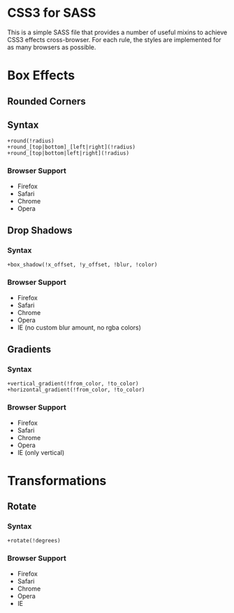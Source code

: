 # CSS3 for SASS

This is a simple SASS file that provides a number of useful mixins to achieve CSS3 effects cross-browser. For each rule, the styles are implemented for as many browsers as possible.

# Box Effects

## Rounded Corners

## Syntax

    +round(!radius)
    +round_[top|bottom]_[left|right](!radius)
    +round_[top|bottom|left|right](!radius)

### Browser Support

* Firefox
* Safari
* Chrome
* Opera

## Drop Shadows

### Syntax

    +box_shadow(!x_offset, !y_offset, !blur, !color)

### Browser Support

* Firefox
* Safari
* Chrome
* Opera
* IE (no custom blur amount, no rgba colors)

## Gradients

### Syntax

    +vertical_gradient(!from_color, !to_color)
    +horizontal_gradient(!from_color, !to_color)

### Browser Support

* Firefox
* Safari
* Chrome
* Opera
* IE (only vertical)

# Transformations

## Rotate

### Syntax

    +rotate(!degrees)

### Browser Support

* Firefox
* Safari
* Chrome
* Opera
* IE